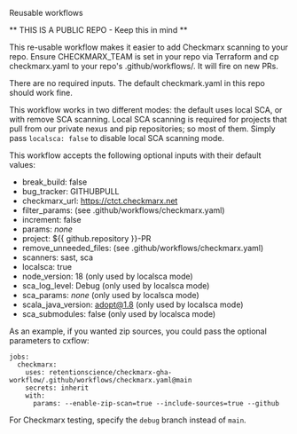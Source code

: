 Reusable workflows

** THIS IS A PUBLIC REPO - Keep this in mind **

This re-usable workflow makes it easier to add Checkmarx scanning to your repo.
Ensure CHECKMARX_TEAM is set in your repo via Terraform and cp checkmarx.yaml
to your repo's .github/workflows/.  It will fire on new PRs.

There are no required inputs. The default checkmark.yaml in this repo should work fine.

This workflow works in two different modes: the default uses local SCA, or with
remove SCA scanning. Local SCA scanning is required for projects that pull from
our private nexus and pip repositories; so most of them.  Simply pass
`localsca: false` to disable local SCA scanning mode.


This workflow accepts the following optional inputs with their default values:

  - break_build: false
  - bug_tracker: GITHUBPULL
  - checkmarx_url: https://ctct.checkmarx.net
  - filter_params: (see .github/workflows/checkmarx.yaml)
  - increment: false
  - params: _none_
  - project: ${{ github.repository }}-PR
  - remove_unneeded_files: (see .github/workflows/checkmarx.yaml)
  - scanners: sast, sca
  - localsca: true
  - node_version: 18 (only used by localsca mode)
  - sca_log_level: Debug (only used by localsca mode)
  - sca_params: _none_ (only used by localsca mode)
  - scala_java_version: adopt@1.8 (only used by localsca mode)
  - sca_submodules: false (only used by localsca mode)

As an example, if you wanted zip sources, you could pass the optional parameters to cxflow:

```
jobs:
  checkmarx:
    uses: retentionscience/checkmarx-gha-workflow/.github/workflows/checkmarx.yaml@main
    secrets: inherit
    with:
      params: --enable-zip-scan=true --include-sources=true --github
```

For Checkmarx testing, specify the `debug` branch instead of `main`.

